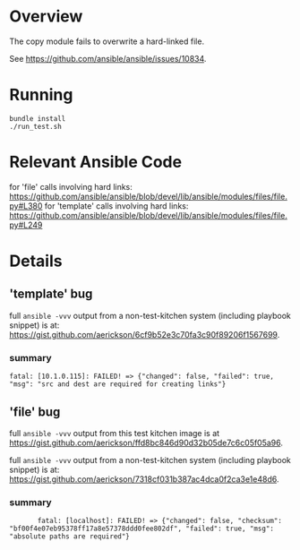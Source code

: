 # Overview

The copy module fails to overwrite a hard-linked file.

See https://github.com/ansible/ansible/issues/10834.

# Running

```
bundle install
./run_test.sh
```

# Relevant Ansible Code

for 'file' calls involving hard links: https://github.com/ansible/ansible/blob/devel/lib/ansible/modules/files/file.py#L380
for 'template' calls involving hard links: https://github.com/ansible/ansible/blob/devel/lib/ansible/modules/files/file.py#L249

# Details

## 'template' bug

full `ansible -vvv` output from a non-test-kitchen system (including playbook snippet) is at: 
https://gist.github.com/aerickson/6cf9b52e3c70fa3c90f89206f1567699.

### summary

```
fatal: [10.1.0.115]: FAILED! => {"changed": false, "failed": true, "msg": "src and dest are required for creating links"}
```

## 'file' bug

full `ansible -vvv` output from this test kitchen image is at https://gist.github.com/aerickson/ffd8bc846d90d32b05de7c6c05f05a96.

full `ansible -vvv` output from a non-test-kitchen system (including playbook snippet) is at: 
https://gist.github.com/aerickson/7318cf031b387ac4dca0f2ca3e1e48d6.

### summary

```
       fatal: [localhost]: FAILED! => {"changed": false, "checksum": "bf00f4e07eb95378ff17a8e57378ddd0fee802df", "failed": true, "msg": "absolute paths are required"}
```


